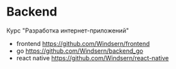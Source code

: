 # Backend
Курс "Разработка интернет-приложений"

* frontend
https://github.com/Windsern/frontend
* go
https://github.com/Windsern/backend_go
* react native
https://github.com/Windsern/react-native
